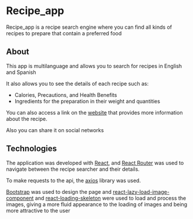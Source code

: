 # Recipe_app

Recipe_app is a recipe search engine where you can find all kinds of recipes to prepare that contain a preferred food

## About

This app is multilanguage and allows you to search for recipes in English and Spanish

It also allows you to see the details of each recipe such as:

* Calories, Precautions, and Health Benefits
* Ingredients for the preparation in their weight and quantities

You can also access a link on the [website](https://www.edamam.com/) that provides more information about the recipe.

Also you can share it on social networks

## Technologies

The application was developed with [React](https://reactjs.org/), and [React Router](https://reactrouter.com) was used to navigate between the recipe searcher and their details.

To make requests to the api, the [axios](https://axios-http.com/) library was used.

[Bootstrap](https://getbootstrap.com/) was used to design the page and [react-lazy-load-image-component](https://www.npmjs.com/package/react-lazy-load-image-component) and [react-loading-skeleton](https://www.npmjs.com/package/react-loading-skeleton) were used to load and process the images, giving a more fluid appearance to the loading of images and being more attractive to the user

